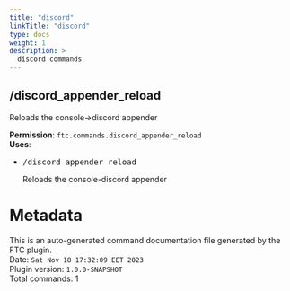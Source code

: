 ```yaml
---
title: "discord"
linkTitle: "discord"
type: docs
weight: 1
description: >
  discord commands
---
```



## /discord_appender_reload
Reloads the console->discord appender  
  
**Permission**: `ftc.commands.discord_appender_reload`  
**Uses**:
- <pre class="command-usage-arguments">/discord_appender_reload</pre>  
  Reloads the console-discord appender  

# Metadata
This is an auto-generated command documentation file generated by the FTC plugin.  
Date: `Sat Nov 18 17:32:09 EET 2023`  
Plugin version: `1.0.0-SNAPSHOT`  
Total commands: 1